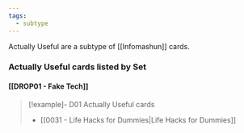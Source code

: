 ```yaml
---
tags:
  - subtype
---
```

Actually Useful are a subtype of [[Infomashun]] cards.




### Actually Useful cards listed by Set

#### [[DROP01 - Fake Tech]]

> [!example]- D01 Actually Useful cards
>  - [[0031 - Life Hacks for Dummies|Life Hacks for Dummies]]


